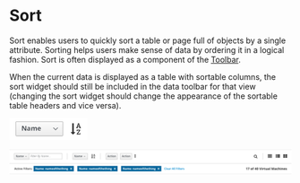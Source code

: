 # Sort

Sort enables users to quickly sort a table or page full of objects by a single attribute. Sorting helps users make sense of data by ordering it in a logical fashion. Sort is often displayed as a component of the [Toolbar](http://www.patternfly.org/pattern-library/forms-and-controls/toolbar/).

When the current data is displayed as a table with sortable columns, the sort widget should still be included in the data toolbar for that view (changing the sort widget should change the appearance of the sortable table headers and vice versa).

![Image of sort](img/sort.png)

![Image of sort](img/toolbar.png)
